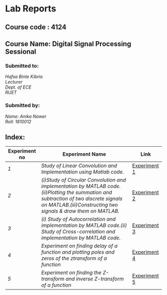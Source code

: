 
# Lab Reports
## Course code : 4124
## Course Name: Digital Signal Processing Sessional

### Submitted to:
*Hafsa Binte Kibria*
<br>
*Lecturer*
<br>
*Dept. of ECE* 
<br>
*RUET*

### Submitted by:	
*Name:  Anika Nawer*   
*Roll:    1810012*

## Index:
| Experiment no | Experiment Name | Link |
| --- | --- | --- |
| *1* | *Study of Linear Convolution and Implementation using Matlab code.* | [Experiment 1](https://github.com/Anika-nawer/ECE-4124-DSP-Lab-Reports/blob/main/Lab%2001/README.md) |
| *2* | *(i)Study of Circular Convolution and implementation by MATLAB code.(ii)Plotting the summation and subtraction of two discrete signals on   MATLAB.(iii)Constructing two signals & draw them on MATLAB.* | [Experiment 2](https://github.com/Anika-nawer/ECE-4124-DSP-Lab-Reports/blob/main/Lab%2002/README.md) |
| *3* | *(i) Study of Autocorrelation and implementation by MATLAB code.(ii) Study of Cross-correlation and implementation by MATLAB code.* | [Experiment 3](https://github.com/Anika-nawer/ECE-4124-DSP-Lab-Reports/blob/main/Lab%2003/README.md) |
| *4* | *Experiment on finding delay of a function and plotting poles and zeros of the ztransform of a function* | [Experiment 4](https://github.com/Anika-nawer/ECE-4124-DSP-Lab-Reports/blob/main/Lab%2004/README.md) |
| *5* | *Experiment on finding the Z-transform and inverse Z-transform of a function* | [Experiment 5](https://github.com/Anika-nawer/ECE-4124-DSP-Lab-Reports/blob/main/Lab%2005/README.md) |
